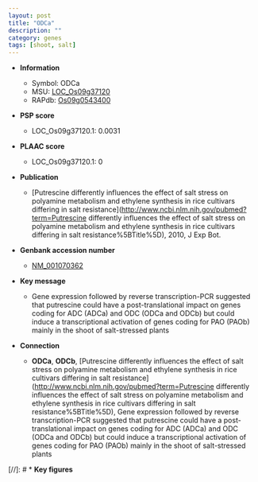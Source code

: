 ```yaml
---
layout: post
title: "ODCa"
description: ""
category: genes
tags: [shoot, salt]
---
```


* **Information**  
    + Symbol: ODCa  
    + MSU: [LOC_Os09g37120](http://rice.plantbiology.msu.edu/cgi-bin/ORF_infopage.cgi?orf=LOC_Os09g37120)  
    + RAPdb: [Os09g0543400](http://rapdb.dna.affrc.go.jp/viewer/gbrowse_details/irgsp1?name=Os09g0543400)  

* **PSP score**  
    + LOC_Os09g37120.1: 0.0031 

* **PLAAC score**  
    + LOC_Os09g37120.1: 0 

* **Publication**  
    + [Putrescine differently influences the effect of salt stress on polyamine metabolism and ethylene synthesis in rice cultivars differing in salt resistance](http://www.ncbi.nlm.nih.gov/pubmed?term=Putrescine differently influences the effect of salt stress on polyamine metabolism and ethylene synthesis in rice cultivars differing in salt resistance%5BTitle%5D), 2010, J Exp Bot.

* **Genbank accession number**  
    + [NM_001070362](http://www.ncbi.nlm.nih.gov/nuccore/NM_001070362)

* **Key message**  
    + Gene expression followed by reverse transcription-PCR suggested that putrescine could have a post-translational impact on genes coding for ADC (ADCa) and ODC (ODCa and ODCb) but could induce a transcriptional activation of genes coding for PAO (PAOb) mainly in the shoot of salt-stressed plants

* **Connection**  
    + __ODCa__, __ODCb__, [Putrescine differently influences the effect of salt stress on polyamine metabolism and ethylene synthesis in rice cultivars differing in salt resistance](http://www.ncbi.nlm.nih.gov/pubmed?term=Putrescine differently influences the effect of salt stress on polyamine metabolism and ethylene synthesis in rice cultivars differing in salt resistance%5BTitle%5D), Gene expression followed by reverse transcription-PCR suggested that putrescine could have a post-translational impact on genes coding for ADC (ADCa) and ODC (ODCa and ODCb) but could induce a transcriptional activation of genes coding for PAO (PAOb) mainly in the shoot of salt-stressed plants

[//]: # * **Key figures**  


